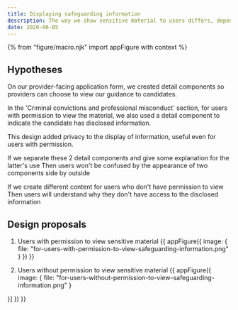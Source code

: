 ```yaml
---
title: Displaying safeguarding information
description: The way we show sensitive material to users differs, depending on whether or not they have permission to view
date: 2020-06-05
---
```


{% from "figure/macro.njk" import appFigure with context %}


## Hypotheses

On our provider-facing application form, we created detail components so providers can choose to view our guidance to candidates.

In the 'Criminal convictions and professional misconduct' section, for users with permission to view the material, we also used a detail component to indicate the candidate has disclosed information.

This design added privacy to the display of information, useful even for users with permission.

If we separate these 2 detail components and give some explanation for the latter's use
Then users won't be confused by the appearance of two components side by outside

If we create different content for users who don't have permission to view
Then users will understand why they don't have access to the disclosed information


## Design proposals

1. Users with permission to view sensitive material
{{ appFigure({
  image: {
    file: "for-users-with-permission-to-view-safeguarding-information.png"
  }
}) }}


2. Users without permission to view sensitive material
{{ appFigure({
  image: {
    file: "for-users-without-permission-to-view-safeguarding-information.png"
  }

}]
}) }}
